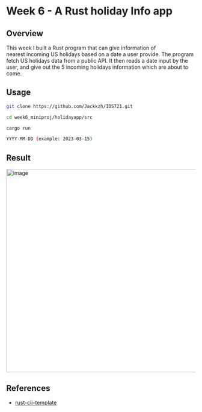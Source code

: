 # Week 6 - A Rust holiday Info app

## Overview

This week I built a Rust program that can give information of nearest incoming US holidays based on a date a user provide. The program fetch US holidays data from a public API. It then reads a date input by the user, and give out the 5 incoming holidays information which are about to come. 

## Usage

```sh
git clone https://github.com/Jackkzh/IDS721.git

cd week6_miniproj/holidayapp/src

cargo run

YYYY-MM-DD (example: 2023-03-15)
```

## Result 
<img width="539" alt="image" src="https://user-images.githubusercontent.com/101923398/222238465-ddb6c01b-12db-4b63-924c-c3cfa62fd04c.png">


## References

* [rust-cli-template](https://github.com/kbknapp/rust-cli-template)
